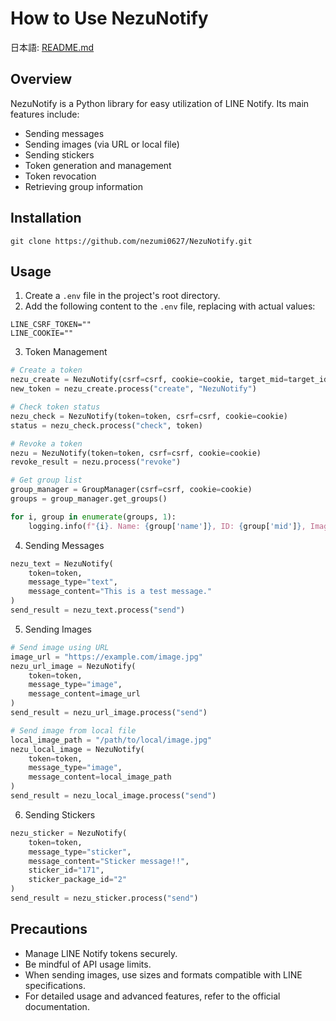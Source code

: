 # How to Use NezuNotify

日本語: [README.md](README.md)

## Overview

NezuNotify is a Python library for easy utilization of LINE Notify. Its main features include:

- Sending messages
- Sending images (via URL or local file)
- Sending stickers
- Token generation and management
- Token revocation
- Retrieving group information

## Installation

`git clone https://github.com/nezumi0627/NezuNotify.git`

## Usage

1. Create a `.env` file in the project's root directory.
2. Add the following content to the `.env` file, replacing with actual values:

```plaintext
LINE_CSRF_TOKEN=""
LINE_COOKIE=""
```

3. Token Management

```python
# Create a token
nezu_create = NezuNotify(csrf=csrf, cookie=cookie, target_mid=target_id)
new_token = nezu_create.process("create", "NezuNotify")

# Check token status
nezu_check = NezuNotify(token=token, csrf=csrf, cookie=cookie)
status = nezu_check.process("check", token)

# Revoke a token
nezu = NezuNotify(token=token, csrf=csrf, cookie=cookie)
revoke_result = nezu.process("revoke")

# Get group list
group_manager = GroupManager(csrf=csrf, cookie=cookie)
groups = group_manager.get_groups()

for i, group in enumerate(groups, 1):
    logging.info(f"{i}. Name: {group['name']}, ID: {group['mid']}, Image URL: {group['pictureUrl']}")

```

4. Sending Messages

```python
nezu_text = NezuNotify(
    token=token,
    message_type="text",
    message_content="This is a test message."
)
send_result = nezu_text.process("send")
```

5. Sending Images

```python
# Send image using URL
image_url = "https://example.com/image.jpg"
nezu_url_image = NezuNotify(
    token=token,
    message_type="image",
    message_content=image_url
)
send_result = nezu_url_image.process("send")

# Send image from local file
local_image_path = "/path/to/local/image.jpg"
nezu_local_image = NezuNotify(
    token=token,
    message_type="image",
    message_content=local_image_path
)
send_result = nezu_local_image.process("send")
```

6. Sending Stickers

```python
nezu_sticker = NezuNotify(
    token=token,
    message_type="sticker",
    message_content="Sticker message!!",
    sticker_id="171",
    sticker_package_id="2"
)
send_result = nezu_sticker.process("send")
```

## Precautions

- Manage LINE Notify tokens securely.
- Be mindful of API usage limits.
- When sending images, use sizes and formats compatible with LINE specifications.
- For detailed usage and advanced features, refer to the official documentation.
